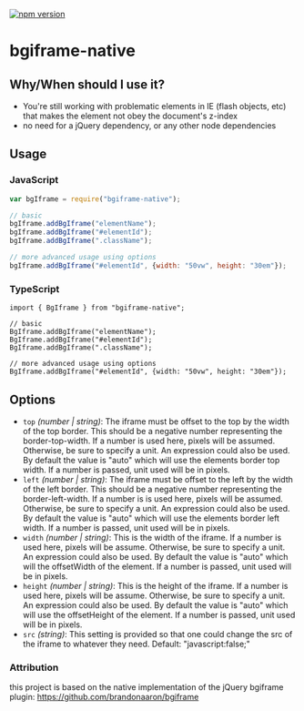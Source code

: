 [![npm version](https://badge.fury.io/js/bgiframe-native.svg)](https://www.npmjs.com/package/bgiframe-native)

# bgiframe-native

## Why/When should I use it?
* You're still working with problematic elements in IE (flash objects, etc) that makes the element not obey the document's z-index
* no need for a jQuery dependency, or any other node dependencies


## Usage

### JavaScript
   ```javascript
   var bgIframe = require("bgiframe-native");
   
   // basic
   bgIframe.addBgIframe("elementName");
   bgIframe.addBgIframe("#elementId");
   bgIframe.addBgIframe(".className");
   
   // more advanced usage using options
   bgIframe.addBgIframe("#elementId", {width: "50vw", height: "30em"});
   
   ```
   
### TypeScript
   ```typecript
   import { BgIframe } from "bgiframe-native";
   
   // basic
   BgIframe.addBgIframe("elementName");
   BgIframe.addBgIframe("#elementId");
   BgIframe.addBgIframe(".className");
   
   // more advanced usage using options
   BgIframe.addBgIframe("#elementId", {width: "50vw", height: "30em"});
   
   ```
## Options

* `top` *(number | string)*: The iframe must be offset to the top by the width of the top border. This should be a negative number representing the border-top-width. If a number is used here, pixels will be assumed. Otherwise, be sure to specify a unit. An expression could also be used. By default the value is "auto" which will use the elements border top width. If a number is passed, unit used will be in pixels.
* `left` *(number | string)*: The iframe must be offset to the left by the width of the left border. This should be a negative number representing the border-left-width. If a number is is used here, pixels will be assumed. Otherwise, be sure to specify a unit. An expression could also be used. By default the value is "auto" which will use the elements border left width. If a number is passed, unit used will be in pixels.
* `width` *(number | string)*: This is the width of the iframe. If a number is used here, pixels will be assume. Otherwise, be sure to specify a unit. An expression could also be used. By default the value is "auto" which will the offsetWidth of the element. If a number is passed, unit used will be in pixels.
* `height` *(number | string)*: This is the height of the iframe. If a number is used here, pixels will be assume. Otherwise, be sure to specify a unit. An expression could also be used. By default the value is "auto" which will use the offsetHeight of the element. If a number is passed, unit used will be in pixels.
* `src` *(string)*: This setting is provided so that one could change  the src of the iframe to whatever they need. Default: "javascript:false;"



### Attribution
this project is based on the native implementation of the jQuery bgiframe plugin: https://github.com/brandonaaron/bgiframe
